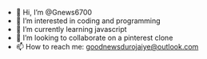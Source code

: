 - 👋 Hi, I’m @Gnews6700
- 👀 I’m interested in coding and programming
- 🌱 I’m currently learning javascript
- 💞️ I’m looking to collaborate on a pinterest clone
- 📫 How to reach me: goodnewsdurojaiye@outlook.com

<!---
Gnews6700/Gnews6700 is a ✨ special ✨ repository because its `README.md` (this file) appears on your GitHub profile.
You can click the Preview link to take a look at your changes.
--->
